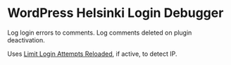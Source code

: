 # WordPress Helsinki Login Debugger

Log login errors to comments. Log comments deleted on plugin deactivation.

Uses [Limit Login Attempts Reloaded](https://fi.wordpress.org/plugins/limit-login-attempts-reloaded/), if active, to detect IP.
